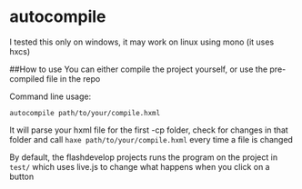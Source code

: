 autocompile
===========

I tested this only on windows, it may work on linux using mono (it uses hxcs)

##How to use
You can either compile the project yourself, or use the pre-compiled file in the repo

Command line usage:

``` autocompile path/to/your/compile.hxml ```

It will parse your hxml file for the first -cp folder, check for changes in that folder and call ``` haxe path/to/your/compile.hxml ``` every time a file is changed

By default, the flashdevelop projects runs the program on the project in ```test/``` which uses live.js to change what happens when you click on a button
